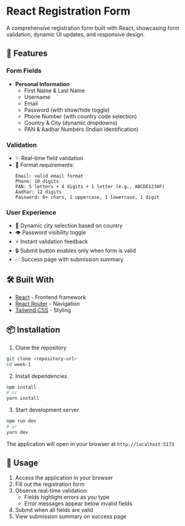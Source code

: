 # React Registration Form

A comprehensive registration form built with React, showcasing form validation, dynamic UI updates, and responsive design.

## 🚀 Features

### Form Fields

- **Personal Information**
  - First Name & Last Name
  - Username
  - Email
  - Password (with show/hide toggle)
  - Phone Number (with country code selection)
  - Country & City (dynamic dropdowns)
  - PAN & Aadhar Numbers (Indian identification)

### Validation

- ✨ Real-time field validation
- 📝 Format requirements:
  ```text
  Email: valid email format
  Phone: 10 digits
  PAN: 5 letters + 4 digits + 1 letter (e.g., ABCDE1234F)
  Aadhar: 12 digits
  Password: 6+ chars, 1 uppercase, 1 lowercase, 1 digit
  ```

### User Experience

- 🔄 Dynamic city selection based on country
- 👁️ Password visibility toggle
- ⚡ Instant validation feedback
- 🔒 Submit button enables only when form is valid
- ✅ Success page with submission summary

## 🛠️ Built With

- [React](https://reactjs.org/) - Frontend framework
- [React Router](https://reactrouter.com/) - Navigation
- [Tailwind CSS](https://tailwindcss.com/) - Styling

## 📦 Installation

1. Clone the repository

```sh
git clone <repository-url>
cd week-1
```

2. Install dependencies

```sh
npm install
# or
yarn install
```

3. Start development server

```sh
npm run dev
# or
yarn dev
```

The application will open in your browser at `http://localhost:5173`

## 🎯 Usage

1. Access the application in your browser
2. Fill out the registration form
3. Observe real-time validation:
   - Fields highlight errors as you type
   - Error messages appear below invalid fields
4. Submit when all fields are valid
5. View submission summary on success page
